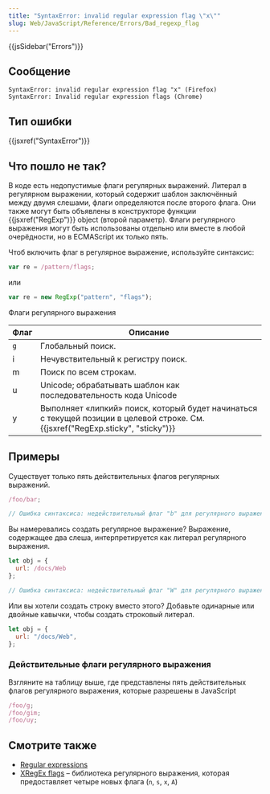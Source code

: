 ```yaml
---
title: "SyntaxError: invalid regular expression flag \"x\""
slug: Web/JavaScript/Reference/Errors/Bad_regexp_flag
---
```


{{jsSidebar("Errors")}}

## Сообщение

```
SyntaxError: invalid regular expression flag "x" (Firefox)
SyntaxError: Invalid regular expression flags (Chrome)
```

## Тип ошибки

{{jsxref("SyntaxError")}}

## Что пошло не так?

В коде есть недопустимые флаги регулярных выражений. Литерал в регулярном выражении, который содержит шаблон заключённый между двумя слешами, флаги определяются после второго флага. Они также могут быть объявлены в конструкторе функции {{jsxref("RegExp")}} object (второй параметр). Флаги регулярного выражения могут быть использованы отдельно или вместе в любой очерёдности, но в ECMAScript их только пять.

Чтоб включить флаг в регулярное выражение, используйте синтаксис:

```js
var re = /pattern/flags;
```

или

```js
var re = new RegExp("pattern", "flags");
```

Флаги регулярного выражения

| Флаг | Описание                                                                                                                         |
| ---- | -------------------------------------------------------------------------------------------------------------------------------- |
| `g`  | Глобальный поиск.                                                                                                                |
| i    | Нечувствительный к регистру поиск.                                                                                               |
| m    | Поиск по всем строкам.                                                                                                           |
| u    | Unicode; обрабатывать шаблон как последовательность кода Unicode                                                                 |
| y    | Выполняет «липкий» поиск, который будет начинаться с текущей позиции в целевой строке. См. {{jsxref("RegExp.sticky", "sticky")}} |

## Примеры

Существует только пять действительных флагов регулярных выражений.

```js example-bad
/foo/bar;

// Ошибка синтаксиса: недействительный флаг "b" для регулярного выражения
```

Вы намеревались создать регулярное выражение? Выражение, содержащее два слеша, интерпретируется как литерал регулярного выражения.

```js example-bad
let obj = {
  url: /docs/Web
};

// Ошибка синтаксиса: недействительный флаг "W" для регулярного выражения
```

Или вы хотели создать строку вместо этого? Добавьте одинарные или двойные кавычки, чтобы создать строковый литерал.

```js example-good
let obj = {
  url: "/docs/Web",
};
```

### Действительные флаги регулярного выражения

Взгляните на таблицу выше, где представлены пять действительных флагов регулярного выражения, которые разрешены в JavaScript

```js example-good
/foo/g;
/foo/gim;
/foo/uy;
```

## Смотрите также

- [Regular expressions](/ru/docs/Web/JavaScript/Guide/Regular_expressions)
- [XRegEx flags](https://xregexp.com/flags/) – библиотека регулярного выражения, которая предоставляет четыре новых флага (`n`, `s`, `x`, `A`)
